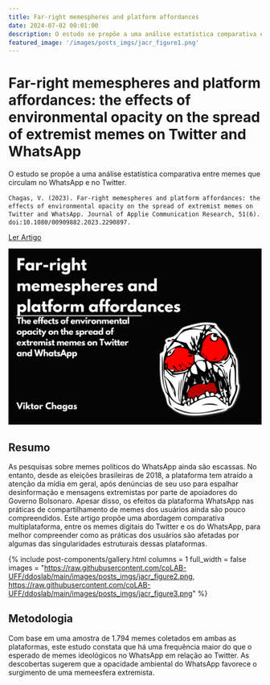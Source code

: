 ```yaml
---
title: Far-right memespheres and platform affordances
date: 2024-07-02 00:01:00
description: O estudo se propõe a uma análise estatística comparativa entre memes que circulam no WhatsApp e no Twitter.
featured_image: '/images/posts_imgs/jacr_figure1.png'
---
```


# Far-right memespheres and platform affordances: the effects of environmental opacity on the spread of extremist memes on Twitter and WhatsApp

O estudo se propõe a uma análise estatística comparativa entre memes que circulam no WhatsApp e no Twitter.

```
Chagas, V. (2023). Far-right memespheres and platform affordances: the effects of environmental opacity on the spread of extremist memes on Twitter and WhatsApp. Journal of Applie Communication Research, 51(6). doi:10.1080/00909882.2023.2290897.
```

<a href="https://doi.org/10.1080/00909882.2023.2290897" class="button--fill">Ler Artigo</a>

![](https://raw.githubusercontent.com/coLAB-UFF/ddoslab/main/images/posts_imgs/jacr_figure1.png)

## Resumo

As pesquisas sobre memes políticos do WhatsApp ainda são escassas. No entanto, desde as eleições brasileiras de 2018, a plataforma tem atraído a atenção da mídia em geral, após denúncias de seu uso para espalhar desinformação e mensagens extremistas por parte de apoiadores do Governo Bolsonaro. Apesar disso, os efeitos da plataforma WhatsApp nas práticas de compartilhamento de memes dos usuários ainda são pouco compreendidos. Este artigo propõe uma abordagem comparativa multiplataforma, entre os memes digitais do Twitter e os do WhatsApp, para melhor compreender como as práticas dos usuários são afetadas por algumas das singularidades estruturais dessas plataformas.

{% include post-components/gallery.html
	columns = 1
	full_width = false
	images = "https://raw.githubusercontent.com/coLAB-UFF/ddoslab/main/images/posts_imgs/jacr_figure2.png, https://raw.githubusercontent.com/coLAB-UFF/ddoslab/main/images/posts_imgs/jacr_figure3.png"
%}

## Metodologia

Com base em uma amostra de 1.794 memes coletados em ambas as plataformas, este estudo constata que há uma frequência maior do que o esperado de memes ideológicos no WhatsApp em relação ao Twitter. As descobertas sugerem que a opacidade ambiental do WhatsApp favorece o surgimento de uma memeesfera extremista.
